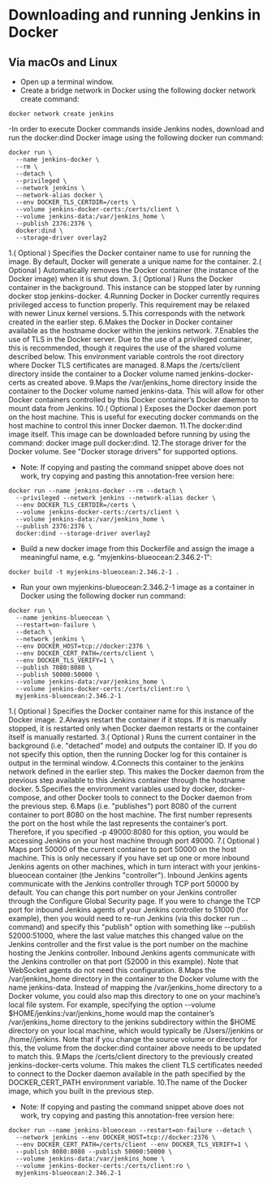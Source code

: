 # Downloading and running Jenkins in Docker
## Via macOs and Linux 
- Open up a terminal window.
- Create a bridge network in Docker using the following docker network create command:
```shell
docker network create jenkins
```
-In order to execute Docker commands inside Jenkins nodes, download and run the docker:dind Docker image using the following docker run command:
```shell
docker run \
  --name jenkins-docker \
  --rm \
  --detach \
  --privileged \
  --network jenkins \
  --network-alias docker \
  --env DOCKER_TLS_CERTDIR=/certs \
  --volume jenkins-docker-certs:/certs/client \
  --volume jenkins-data:/var/jenkins_home \
  --publish 2376:2376 \
  docker:dind \
  --storage-driver overlay2
```
1.( Optional ) Specifies the Docker container name to use for running the image. By default, Docker will generate a unique name for the container.
2.( Optional ) Automatically removes the Docker container (the instance of the Docker image) when it is shut down.
3.( Optional ) Runs the Docker container in the background. This instance can be stopped later by running docker stop jenkins-docker.
4.Running Docker in Docker currently requires privileged access to function properly. This requirement may be relaxed with newer Linux kernel versions.
5.This corresponds with the network created in the earlier step.
6.Makes the Docker in Docker container available as the hostname docker within the jenkins network.
7.Enables the use of TLS in the Docker server. Due to the use of a privileged container, this is recommended, though it requires the use of the shared volume described below. This environment variable controls the root directory where Docker TLS certificates are managed.
8.Maps the /certs/client directory inside the container to a Docker volume named jenkins-docker-certs as created above.
9.Maps the /var/jenkins_home directory inside the container to the Docker volume named jenkins-data. This will allow for other Docker containers controlled by this Docker container’s Docker daemon to mount data from Jenkins.
10.( Optional ) Exposes the Docker daemon port on the host machine. This is useful for executing docker commands on the host machine to control this inner Docker daemon.
11.The docker:dind image itself. This image can be downloaded before running by using the command: docker image pull docker:dind.
12.The storage driver for the Docker volume. See "Docker storage drivers" for supported options.

- Note: If copying and pasting the command snippet above does not work, try copying and pasting this annotation-free version here:
```shell
docker run --name jenkins-docker --rm --detach \
  --privileged --network jenkins --network-alias docker \
  --env DOCKER_TLS_CERTDIR=/certs \
  --volume jenkins-docker-certs:/certs/client \
  --volume jenkins-data:/var/jenkins_home \
  --publish 2376:2376 \
  docker:dind --storage-driver overlay2
```
- Build a new docker image from this Dockerfile and assign the image a meaningful name, e.g. "myjenkins-blueocean:2.346.2-1":
```shell
docker build -t myjenkins-blueocean:2.346.2-1 .
```

- Run your own myjenkins-blueocean:2.346.2-1 image as a container in Docker using the following docker run command:
```shell 
docker run \
  --name jenkins-blueocean \
  --restart=on-failure \
  --detach \
  --network jenkins \
  --env DOCKER_HOST=tcp://docker:2376 \
  --env DOCKER_CERT_PATH=/certs/client \
  --env DOCKER_TLS_VERIFY=1 \
  --publish 7080:8080 \
  --publish 50000:50000 \
  --volume jenkins-data:/var/jenkins_home \
  --volume jenkins-docker-certs:/certs/client:ro \
  myjenkins-blueocean:2.346.2-1 
```
1.( Optional ) Specifies the Docker container name for this instance of the Docker image.
2.Always restart the container if it stops. If it is manually stopped, it is restarted only when Docker daemon restarts or the container itself is manually restarted.
3.( Optional ) Runs the current container in the background (i.e. "detached" mode) and outputs the container ID. If you do not specify this option, then the running Docker log for this container is output in the terminal window.
4.Connects this container to the jenkins network defined in the earlier step. This makes the Docker daemon from the previous step available to this Jenkins container through the hostname docker.
5.Specifies the environment variables used by docker, docker-compose, and other Docker tools to connect to the Docker daemon from the previous step.
6.Maps (i.e. "publishes") port 8080 of the current container to port 8080 on the host machine. The first number represents the port on the host while the last represents the container’s port. Therefore, if you specified -p 49000:8080 for this option, you would be accessing Jenkins on your host machine through port 49000.
7.( Optional ) Maps port 50000 of the current container to port 50000 on the host machine. This is only necessary if you have set up one or more inbound Jenkins agents on other machines, which in turn interact with your jenkins-blueocean container (the Jenkins "controller"). Inbound Jenkins agents communicate with the Jenkins controller through TCP port 50000 by default. You can change this port number on your Jenkins controller through the Configure Global Security page. If you were to change the TCP port for inbound Jenkins agents of your Jenkins controller to 51000 (for example), then you would need to re-run Jenkins (via this docker run …​ command) and specify this "publish" option with something like --publish 52000:51000, where the last value matches this changed value on the Jenkins controller and the first value is the port number on the machine hosting the Jenkins controller. Inbound Jenkins agents communicate with the Jenkins controller on that port (52000 in this example). Note that WebSocket agents do not need this configuration.
8.Maps the /var/jenkins_home directory in the container to the Docker volume with the name jenkins-data. Instead of mapping the /var/jenkins_home directory to a Docker volume, you could also map this directory to one on your machine’s local file system. For example, specifying the option
--volume $HOME/jenkins:/var/jenkins_home would map the container’s /var/jenkins_home directory to the jenkins subdirectory within the $HOME directory on your local machine, which would typically be /Users/<your-username>/jenkins or /home/<your-username>/jenkins. Note that if you change the source volume or directory for this, the volume from the docker:dind container above needs to be updated to match this.
9.Maps the /certs/client directory to the previously created jenkins-docker-certs volume. This makes the client TLS certificates needed to connect to the Docker daemon available in the path specified by the DOCKER_CERT_PATH environment variable.
10.The name of the Docker image, which you built in the previous step.

- Note: If copying and pasting the command snippet above does not work, try copying and pasting this annotation-free version here:
```shell
docker run --name jenkins-blueocean --restart=on-failure --detach \
  --network jenkins --env DOCKER_HOST=tcp://docker:2376 \
  --env DOCKER_CERT_PATH=/certs/client --env DOCKER_TLS_VERIFY=1 \
  --publish 8080:8080 --publish 50000:50000 \
  --volume jenkins-data:/var/jenkins_home \
  --volume jenkins-docker-certs:/certs/client:ro \
  myjenkins-blueocean:2.346.2-1
```

